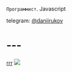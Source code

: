`Программист`. Javascript


telegram: [@daniirukov](https://t.me/daniirukov)

# ---

[rrr](https://www.jardic-neo.ru/rrr.html)
![](https://i.imgur.com/SdtrEY1.png)
